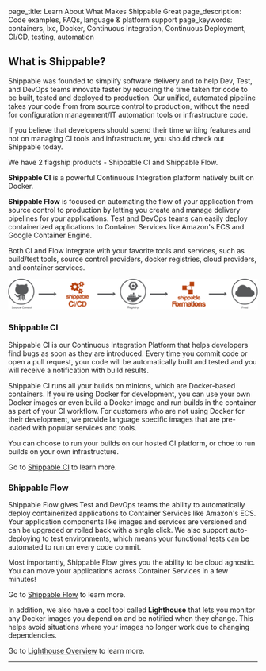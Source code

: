page_title: Learn About What Makes Shippable Great
page_description: Code examples, FAQs, language & platform support
page_keywords: containers, lxc, Docker, Continuous Integration, Continuous Deployment, CI/CD, testing, automation

## What is Shippable?

Shippable was founded to simplify software delivery and to help Dev, Test, and DevOps teams innovate faster by reducing the time taken for code to be built, tested and deployed to production. Our unified, automated pipeline takes your code from from source control to production, without the need for configuration management/IT automation tools or infrastructure code.

If you believe that developers should spend their time writing features and not on managing CI tools and infrastructure, you should check out Shippable today.

We have 2 flagship products - Shippable CI and Shippable Flow. 

**Shippable CI** is a powerful Continuous Integration platform natively built on Docker. 

**Shippable Flow** is focused on automating the flow of your application from source control to production by letting you create and manage delivery pipelines for your applications. Test and DevOps teams can easily deploy containerized applications to Container Services like Amazon's ECS and Google Container Engine. 

Both CI and Flow integrate with your favorite tools and services, such as build/test tools,  source control providers, docker registries, cloud providers, and container services.

<img src="./images/how_it_works.png" alt="e2e pipeline" style="width:800px;"/>

### Shippable CI
Shippable CI is our Continuous Integration Platform that helps developers find bugs as soon as they are introduced. Every time you commit code or open a pull request, your code will be automatically built and tested and you will receive a notification with build results. 

Shippable CI runs all your builds on minions, which are Docker-based containers. If you're using Docker for development, you can use your own Docker images or even build a Docker image and run builds in the container as part of your CI workflow. For customers who are not using Docker for their development, we provide language specific images that are pre-loaded with popular services and tools.

You can choose to run your builds on our hosted CI platform, or choe to run builds on your own infrastructure.

Go to [Shippable CI](ci_overview.md) to learn more.

### Shippable Flow

Shippable Flow gives Test and DevOps teams the ability to automatically deploy containerized applications to Container Services like Amazon's ECS. Your application components like images and services are versioned and can be upgraded or rolled back with a single click. We also support auto-deploying to test environments, which means your functional tests can be automated to run on every code commit.
 
Most importantly, Shippable Flow gives you the ability to be cloud agnostic. You can move your applications across Container Services in a few minutes!

Go to [Shippable Flow](flow_overview.md) to learn more.

In addition, we also have a cool tool called **Lighthouse** that lets you monitor any Docker images you depend on and be notified when they change. This helps avoid situations where your images no longer work due to changing dependencies. 

Go to [Lighthouse Overview](formations_overview.md) to learn more.

*****

